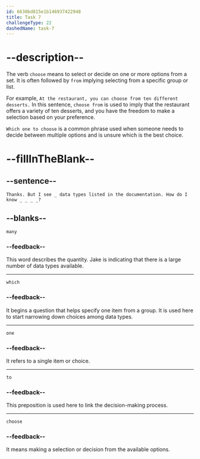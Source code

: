 ```yaml
---
id: 6630bd815e1b146937422948
title: Task 7
challengeType: 22
dashedName: task-7
---
```


<!--
AUDIO REFERENCE:
Jake: Thanks. But I see many data types listed in the documentation. How do I know which one to choose?
-->

# --description--

The verb `choose` means to select or decide on one or more options from a set. It is often followed by `from` implying selecting from a specific group or list.

For example, `At the restaurant, you can choose from ten different desserts.` In this sentence, `choose from` is used to imply that the restaurant offers a variety of ten desserts, and you have the freedom to make a selection based on your preference.

`Which one to choose` is a common phrase used when someone needs to decide between multiple options and is unsure which is the best choice.

# --fillInTheBlank--

## --sentence--

`Thanks. But I see _ data types listed in the documentation. How do I know _ _ _ _?`

## --blanks--

`many`

### --feedback--

This word describes the quantity. Jake is indicating that there is a large number of data types available.

---

`which`

### --feedback--

It begins a question that helps specify one item from a group. It is used here to start narrowing down choices among data types.

---

`one`

### --feedback--

It refers to a single item or choice.

---

`to`

### --feedback--

This preposition is used here to link the decision-making process.

---

`choose`

### --feedback--

It means making a selection or decision from the available options.
